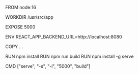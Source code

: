 FROM node:16

WORKDIR /usr/src/app

EXPOSE 5000

ENV REACT_APP_BACKEND_URL=http://localhost:8080

COPY . .

RUN npm install
RUN npm run build
RUN npm install -g serve

CMD ["serve", "-s", "-l", "5000", "build"] 
